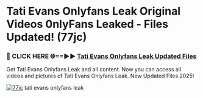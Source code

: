 # Tati Evans Onlyfans Leak Original Videos 0nlyFans Leaked - Files Updated! (77jc)

<h3>🔴 CLICK HERE 🌐==►► <a href="https://tinyurl.com/x26r9saj" rel="nofollow">Tati Evans Onlyfans Leak Updated Files</a></h3>

Get Tati Evans Onlyfans Leak and all content. Now you can access all videos and pictures of Tati Evans Onlyfans Leak. New Updated Files 2025!

[![77jc](https://i.imgur.com/LkgZPqh.gif)](https://tinyurl.com/x26r9saj)
tati evans onlyfans leak